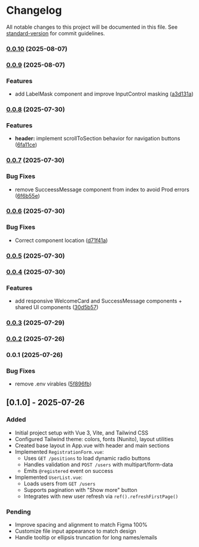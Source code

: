 # Changelog

All notable changes to this project will be documented in this file. See [standard-version](https://github.com/conventional-changelog/standard-version) for commit guidelines.

### [0.0.10](https://github.com/FranMM7/vue-userboard/compare/v0.0.9...v0.0.10) (2025-08-07)

### [0.0.9](https://github.com/FranMM7/vue-userboard/compare/v0.0.8...v0.0.9) (2025-08-07)


### Features

* add LabelMask component and improve InputControl masking ([a3d131a](https://github.com/FranMM7/vue-userboard/commit/a3d131ae4b9d1ff91b98d358f1d30d8ed0c38262))

### [0.0.8](https://github.com/FranMM7/vue-userboard/compare/v0.0.7...v0.0.8) (2025-07-30)


### Features

* **header:** implement scrollToSection behavior for navigation buttons ([6fa11ce](https://github.com/FranMM7/vue-userboard/commit/6fa11ce1ca87c7c4a9025b5759ec448c7f9f3c8f))

### [0.0.7](https://github.com/FranMM7/vue-userboard/compare/v0.0.6...v0.0.7) (2025-07-30)


### Bug Fixes

* remove SucceessMessage component from index to avoid Prod errors ([6f6b55e](https://github.com/FranMM7/vue-userboard/commit/6f6b55e369434f49c091950eecde766d665000dc))

### [0.0.6](https://github.com/FranMM7/vue-userboard/compare/v0.0.5...v0.0.6) (2025-07-30)


### Bug Fixes

* Correct component location ([d71f41a](https://github.com/FranMM7/vue-userboard/commit/d71f41ac8d4bf57008b5f1b4512b36724c0441ef))

### [0.0.5](https://github.com/FranMM7/vue-userboard/compare/v0.0.4...v0.0.5) (2025-07-30)

### [0.0.4](https://github.com/FranMM7/vue-userboard/compare/v0.0.3...v0.0.4) (2025-07-30)


### Features

* add responsive WelcomeCard and SuccessMessage components + shared UI components ([30d5b57](https://github.com/FranMM7/vue-userboard/commit/30d5b57df0eda3221f02aeb8b91eb3f6d805701a))

### [0.0.3](https://github.com/FranMM7/vue-userboard/compare/v0.0.2...v0.0.3) (2025-07-29)

### [0.0.2](https://github.com/FranMM7/vue-userboard/compare/v0.0.1...v0.0.2) (2025-07-26)

### 0.0.1 (2025-07-26)


### Bug Fixes

* remove .env virables ([5f896fb](https://github.com/FranMM7/vue-userboard/commit/5f896fbfc63201a0e037b344f9fec29997bfa14f))

## [0.1.0] - 2025-07-26
### Added
- Initial project setup with Vue 3, Vite, and Tailwind CSS
- Configured Tailwind theme: colors, fonts (Nunito), layout utilities
- Created base layout in App.vue with header and main sections
- Implemented `RegistrationForm.vue`:
  - Uses `GET /positions` to load dynamic radio buttons
  - Handles validation and `POST /users` with multipart/form-data
  - Emits `@registered` event on success
- Implemented `UserList.vue`:
  - Loads users from `GET /users`
  - Supports pagination with "Show more" button
  - Integrates with new user refresh via `ref().refreshFirstPage()`

### Pending
- Improve spacing and alignment to match Figma 100%
- Customize file input appearance to match design
- Handle tooltip or ellipsis truncation for long names/emails
